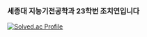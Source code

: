 ### 세종대 지능기전공학과 23학번 조치연입니다 

[![Solved.ac Profile](http://mazassumnida.wtf/api/v2/generate_badge?boj=jcy4023)](https://solved.ac/jcy4023/)
